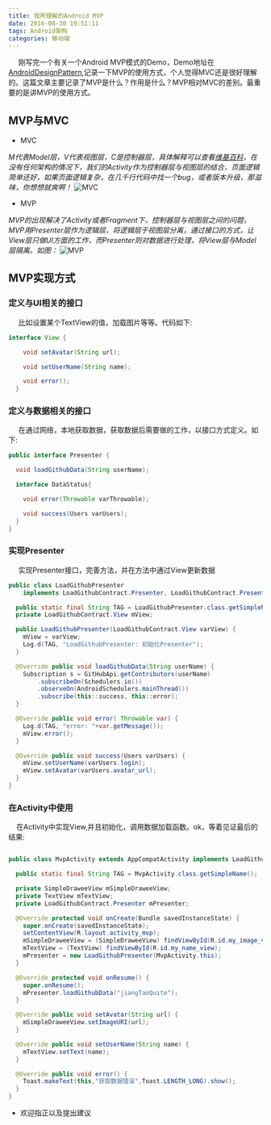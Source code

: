 ```yaml
---
title: 我所理解的Android MVP
date: 2016-08-30 19:51:11
tags: Android架构
categories: 移动端
---
```


&nbsp;&nbsp;&nbsp;&nbsp; 刚写完一个有关一个Android MVP模式的Demo，Demo地址在[AndroidDesignPattern](https://github.com/BosCattle/AndroidDesignPattern),记录一下MVP的使用方式，个人觉得MVC还是很好理解的。这篇文章主要记录了MVP是什么？作用是什么？MVP相对MVC的差别。最重要的是讲MVP的使用方式。<!--more-->

## MVP与MVC

- MVC

 *M代表Model层，V代表视图层，C是控制器层，具体解释可以查看[维基百科](https://zh.wikipedia.org/wiki/MVC)，在没有任何架构的情况下，我们的Activity作为控制器层与视图层的结合，页面逻辑简单还好，如果页面逻辑复杂，在几千行代码中找一个bug，或者版本升级，那滋味，你想想就爽啊！*
 ![MVC](http://7xk0q3.com1.z0.glb.clouddn.com/QQ20160831-0@2x.png)

- MVP

 *MVP的出现解决了Activity或者Fragment下，控制器层与视图层之间的问题，MVP用Presenter层作为逻辑层，将逻辑层于视图层分离，通过接口的方式，让View层只做UI方面的工作，而Presenter则对数据进行处理，将View层与Model层隔离。如图：*
 ![MVP](http://7xk0q3.com1.z0.glb.clouddn.com/QQ20160831-1@2x.png)

 ## MVP实现方式

 ### 定义与UI相关的接口
 &nbsp;&nbsp;&nbsp;&nbsp; 比如设置某个TextView的值，加载图片等等。代码如下:
 ```Java
 interface View {

     void setAvatar(String url);

     void setUserName(String name);

     void error();
   }
 ```

 ### 定义与数据相关的接口
 &nbsp;&nbsp;&nbsp;&nbsp; 在通过网络，本地获取数据，获取数据后需要做的工作，以接口方式定义。如下:

 ```Java
 public interface Presenter {

   void loadGithubData(String userName);

   interface DataStatus{

     void error(Throwable varThrowable);

     void success(Users varUsers);
   }
 }
 ```

 ### 实现Presenter
&nbsp;&nbsp;&nbsp;&nbsp; 实现Presenter接口，完善方法，并在方法中通过View更新数据

```Java
public class LoadGithubPresenter
    implements LoadGithubContract.Presenter, LoadGithubContract.Presenter.DataStatus {

  public static final String TAG = LoadGithubPresenter.class.getSimpleName();
  private LoadGithubContract.View mView;

  public LoadGithubPresenter(LoadGithubContract.View varView) {
    mView = varView;
    Log.d(TAG, "LoadGithubPresenter: 初始化Presenter");
  }

  @Override public void loadGithubData(String userName) {
    Subscription s = GitHubApi.getContributors(userName)
        .subscribeOn(Schedulers.io())
        .observeOn(AndroidSchedulers.mainThread())
        .subscribe(this::success, this::error);
  }

  @Override public void error( Throwable var) {
    Log.d(TAG, "error: "+var.getMessage());
    mView.error();
  }

  @Override public void success(Users varUsers) {
    mView.setUserName(varUsers.login);
    mView.setAvatar(varUsers.avatar_url);
  }
}

```

 ### 在Activity中使用
 &nbsp;&nbsp;&nbsp;&nbsp;在Activity中实现View,并且初始化，调用数据加载函数。ok，等着见证最后的结果:

 ```Java

 public class MvpActivity extends AppCompatActivity implements LoadGithubContract.View {

   public static final String TAG = MvpActivity.class.getSimpleName();

   private SimpleDraweeView mSimpleDraweeView;
   private TextView mTextView;
   private LoadGithubContract.Presenter mPresenter;

   @Override protected void onCreate(Bundle savedInstanceState) {
     super.onCreate(savedInstanceState);
     setContentView(R.layout.activity_mvp);
     mSimpleDraweeView = (SimpleDraweeView) findViewById(R.id.my_image_view);
     mTextView = (TextView) findViewById(R.id.my_name_view);
     mPresenter = new LoadGithubPresenter(MvpActivity.this);
   }

   @Override protected void onResume() {
     super.onResume();
     mPresenter.loadGithubData("jiangTaoQuite");
   }

   @Override public void setAvatar(String url) {
     mSimpleDraweeView.setImageURI(url);
   }

   @Override public void setUserName(String name) {
     mTextView.setText(name);
   }

   @Override public void error() {
     Toast.makeText(this,"获取数据错误",Toast.LENGTH_LONG).show();
   }
 }
 ```
- 欢迎指正以及提出建议
